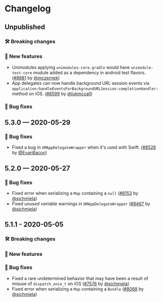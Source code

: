 # Changelog

## Unpublished

### 🛠 Breaking changes

### 🎉 New features

- Unimodules applying `unimodules-core.gradle` would have `unimodule-test-core` module added as a dependency in android test flavors. ([#8881](https://github.com/expo/expo/pull/8881) by [@mczernek](https://github.com/mczernek))
- App delegates can now handle background URL session events via `application:handleEventsForBackgroundURLSession:completionHandler:` method on iOS. ([#8599](https://github.com/expo/expo/pull/8599) by [@lukmccall](https://github.com/lukmccall))

### 🐛 Bug fixes

## 5.3.0 — 2020-05-29

### 🐛 Bug fixes

- Fixed a bug in `UMAppDelegateWrapper` when it's used with Swift. ([#8526](https://github.com/expo/expo/pull/8526) by [@EvanBacon](https://github.com/EvanBacon))

## 5.2.0 — 2020-05-27

### 🐛 Bug fixes

- Fixed error when serializing a `Map` containing a `null` ([#8153](https://github.com/expo/expo/pull/8153) by [@sjchmiela](https://github.com/sjchmiela))
- Fixed _unused variable_ warnings in `UMAppDelegateWrapper` ([#8467](https://github.com/expo/expo/pull/8467) by [@sjchmiela](https://github.com/sjchmiela))

## 5.1.1 - 2020-05-05

### 🛠 Breaking changes

### 🎉 New features

### 🐛 Bug fixes

- Fixed a rare undetermined behavior that may have been a result of misuse of `dispatch_once_t` on iOS ([#7576](https://github.com/expo/expo/pull/7576) by [@sjchmiela](https://github.com/sjchmiela))
- Fixed error when serializing a `Map` containing a `Bundle` ([#8068](https://github.com/expo/expo/pull/8068) by [@sjchmiela](https://github.com/sjchmiela))
